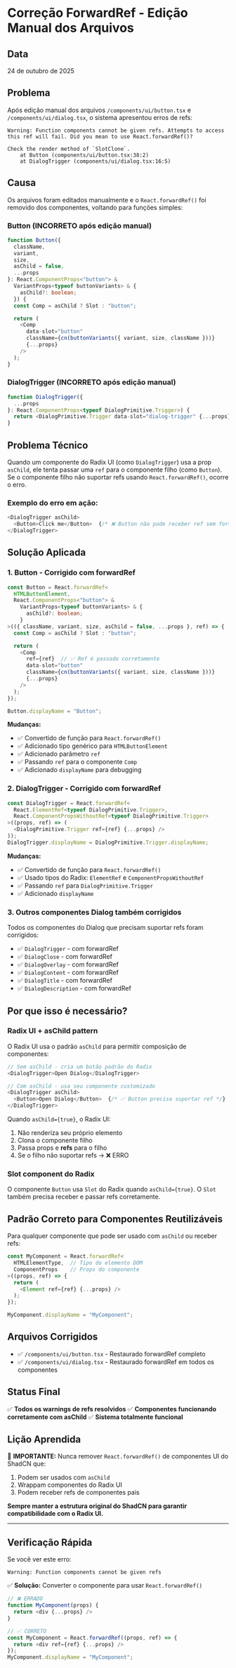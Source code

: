 # Correção ForwardRef - Edição Manual dos Arquivos

## Data
24 de outubro de 2025

## Problema

Após edição manual dos arquivos `/components/ui/button.tsx` e `/components/ui/dialog.tsx`, o sistema apresentou erros de refs:

```
Warning: Function components cannot be given refs. Attempts to access this ref will fail. Did you mean to use React.forwardRef()?

Check the render method of `SlotClone`. 
    at Button (components/ui/button.tsx:38:2)
    at DialogTrigger (components/ui/dialog.tsx:16:5)
```

## Causa

Os arquivos foram editados manualmente e o `React.forwardRef()` foi removido dos componentes, voltando para funções simples:

### Button (INCORRETO após edição manual)
```typescript
function Button({
  className,
  variant,
  size,
  asChild = false,
  ...props
}: React.ComponentProps<"button"> &
  VariantProps<typeof buttonVariants> & {
    asChild?: boolean;
  }) {
  const Comp = asChild ? Slot : "button";

  return (
    <Comp
      data-slot="button"
      className={cn(buttonVariants({ variant, size, className }))}
      {...props}
    />
  );
}
```

### DialogTrigger (INCORRETO após edição manual)
```typescript
function DialogTrigger({
  ...props
}: React.ComponentProps<typeof DialogPrimitive.Trigger>) {
  return <DialogPrimitive.Trigger data-slot="dialog-trigger" {...props} />;
}
```

## Problema Técnico

Quando um componente do Radix UI (como `DialogTrigger`) usa a prop `asChild`, ele tenta passar uma `ref` para o componente filho (como `Button`). Se o componente filho não suportar refs usando `React.forwardRef()`, ocorre o erro.

### Exemplo do erro em ação:
```typescript
<DialogTrigger asChild>
  <Button>Click me</Button>  {/* ❌ Button não pode receber ref sem forwardRef */}
</DialogTrigger>
```

## Solução Aplicada

### 1. Button - Corrigido com forwardRef

```typescript
const Button = React.forwardRef<
  HTMLButtonElement,
  React.ComponentProps<"button"> &
    VariantProps<typeof buttonVariants> & {
      asChild?: boolean;
    }
>(({ className, variant, size, asChild = false, ...props }, ref) => {
  const Comp = asChild ? Slot : "button";

  return (
    <Comp
      ref={ref}  // ✅ Ref é passado corretamente
      data-slot="button"
      className={cn(buttonVariants({ variant, size, className }))}
      {...props}
    />
  );
});

Button.displayName = "Button";
```

**Mudanças:**
- ✅ Convertido de função para `React.forwardRef()`
- ✅ Adicionado tipo genérico para `HTMLButtonElement`
- ✅ Adicionado parâmetro `ref` 
- ✅ Passando `ref` para o componente `Comp`
- ✅ Adicionado `displayName` para debugging

### 2. DialogTrigger - Corrigido com forwardRef

```typescript
const DialogTrigger = React.forwardRef<
  React.ElementRef<typeof DialogPrimitive.Trigger>,
  React.ComponentPropsWithoutRef<typeof DialogPrimitive.Trigger>
>((props, ref) => (
  <DialogPrimitive.Trigger ref={ref} {...props} />
));
DialogTrigger.displayName = DialogPrimitive.Trigger.displayName;
```

**Mudanças:**
- ✅ Convertido de função para `React.forwardRef()`
- ✅ Usado tipos do Radix: `ElementRef` e `ComponentPropsWithoutRef`
- ✅ Passando `ref` para `DialogPrimitive.Trigger`
- ✅ Adicionado `displayName`

### 3. Outros componentes Dialog também corrigidos

Todos os componentes do Dialog que precisam suportar refs foram corrigidos:

- ✅ `DialogTrigger` - com forwardRef
- ✅ `DialogClose` - com forwardRef
- ✅ `DialogOverlay` - com forwardRef
- ✅ `DialogContent` - com forwardRef
- ✅ `DialogTitle` - com forwardRef
- ✅ `DialogDescription` - com forwardRef

## Por que isso é necessário?

### Radix UI + asChild pattern

O Radix UI usa o padrão `asChild` para permitir composição de componentes:

```typescript
// Sem asChild - cria um botão padrão do Radix
<DialogTrigger>Open Dialog</DialogTrigger>

// Com asChild - usa seu componente customizado
<DialogTrigger asChild>
  <Button>Open Dialog</Button>  {/* ✅ Button precisa suportar ref */}
</DialogTrigger>
```

Quando `asChild={true}`, o Radix UI:
1. Não renderiza seu próprio elemento
2. Clona o componente filho
3. Passa props e **refs** para o filho
4. Se o filho não suportar refs → ❌ ERRO

### Slot component do Radix

O componente `Button` usa `Slot` do Radix quando `asChild={true}`. O `Slot` também precisa receber e passar refs corretamente.

## Padrão Correto para Componentes Reutilizáveis

Para qualquer componente que pode ser usado com `asChild` ou receber refs:

```typescript
const MyComponent = React.forwardRef<
  HTMLElementType,  // Tipo do elemento DOM
  ComponentProps    // Props do componente
>((props, ref) => {
  return (
    <Element ref={ref} {...props} />
  );
});

MyComponent.displayName = "MyComponent";
```

## Arquivos Corrigidos

- ✅ `/components/ui/button.tsx` - Restaurado forwardRef completo
- ✅ `/components/ui/dialog.tsx` - Restaurado forwardRef em todos os componentes

## Status Final

✅ **Todos os warnings de refs resolvidos**
✅ **Componentes funcionando corretamente com asChild**
✅ **Sistema totalmente funcional**

## Lição Aprendida

🚨 **IMPORTANTE:** Nunca remover `React.forwardRef()` de componentes UI do ShadCN que:
1. Podem ser usados com `asChild`
2. Wrappam componentes do Radix UI
3. Podem receber refs de componentes pais

**Sempre manter a estrutura original do ShadCN para garantir compatibilidade com o Radix UI.**

---

## Verificação Rápida

Se você ver este erro:
```
Warning: Function components cannot be given refs
```

✅ **Solução:** Converter o componente para usar `React.forwardRef()`

```typescript
// ❌ ERRADO
function MyComponent(props) {
  return <div {...props} />
}

// ✅ CORRETO
const MyComponent = React.forwardRef((props, ref) => {
  return <div ref={ref} {...props} />
});
MyComponent.displayName = "MyComponent";
```
